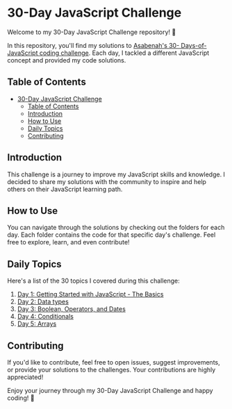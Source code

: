 # 30-Day JavaScript Challenge

Welcome to my 30-Day JavaScript Challenge repository! 🚀

In this repository, you'll find my solutions to [Asabenah's 30- Days-of-JavaScript coding challenge](https://github.com/Asabeneh/30-Days-Of-JavaScript/tree/master). Each day, I tackled a different JavaScript concept and provided my code solutions.

## Table of Contents

- [30-Day JavaScript Challenge](#30-day-javascript-challenge)
  - [Table of Contents](#table-of-contents)
  - [Introduction](#introduction)
  - [How to Use](#how-to-use)
  - [Daily Topics](#daily-topics)
  - [Contributing](#contributing)

## Introduction

This challenge is a journey to improve my JavaScript skills and knowledge. I decided to share my solutions with the community to inspire and help others on their JavaScript learning path.

## How to Use

You can navigate through the solutions by checking out the folders for each day. Each folder contains the code for that specific day's challenge. Feel free to explore, learn, and even contribute!

## Daily Topics

Here's a list of the 30 topics I covered during this challenge:

1. [Day 1: Getting Started with JavaScript - The Basics](Day1/day1.md)
2. [Day 2: Data types](Day2/day2.md)
3. [Day 3: Boolean, Operators, and Dates](Day3/day3.md)
4. [Day 4: Conditionals](Day4/day4.md)
5. [Day 5: Arrays](Day5/day5.md)


## Contributing

If you'd like to contribute, feel free to open issues, suggest improvements, or provide your solutions to the challenges. Your contributions are highly appreciated!

Enjoy your journey through my 30-Day JavaScript Challenge and happy coding! 🎉

